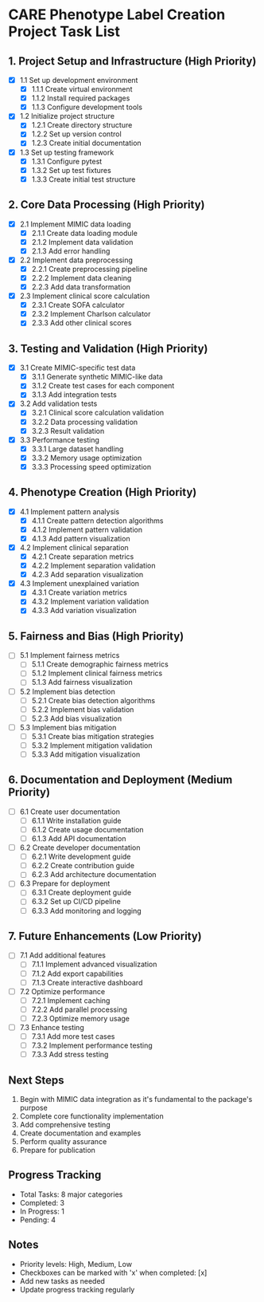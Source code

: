 # CARE Phenotype Label Creation Project Task List

## 1. Project Setup and Infrastructure (High Priority)
- [x] 1.1 Set up development environment
  - [x] 1.1.1 Create virtual environment
  - [x] 1.1.2 Install required packages
  - [x] 1.1.3 Configure development tools
- [x] 1.2 Initialize project structure
  - [x] 1.2.1 Create directory structure
  - [x] 1.2.2 Set up version control
  - [x] 1.2.3 Create initial documentation
- [x] 1.3 Set up testing framework
  - [x] 1.3.1 Configure pytest
  - [x] 1.3.2 Set up test fixtures
  - [x] 1.3.3 Create initial test structure

## 2. Core Data Processing (High Priority)
- [x] 2.1 Implement MIMIC data loading
  - [x] 2.1.1 Create data loading module
  - [x] 2.1.2 Implement data validation
  - [x] 2.1.3 Add error handling
- [x] 2.2 Implement data preprocessing
  - [x] 2.2.1 Create preprocessing pipeline
  - [x] 2.2.2 Implement data cleaning
  - [x] 2.2.3 Add data transformation
- [x] 2.3 Implement clinical score calculation
  - [x] 2.3.1 Create SOFA calculator
  - [x] 2.3.2 Implement Charlson calculator
  - [x] 2.3.3 Add other clinical scores

## 3. Testing and Validation (High Priority)
- [x] 3.1 Create MIMIC-specific test data
  - [x] 3.1.1 Generate synthetic MIMIC-like data
  - [x] 3.1.2 Create test cases for each component
  - [x] 3.1.3 Add integration tests
- [x] 3.2 Add validation tests
  - [x] 3.2.1 Clinical score calculation validation
  - [x] 3.2.2 Data processing validation
  - [x] 3.2.3 Result validation
- [x] 3.3 Performance testing
  - [x] 3.3.1 Large dataset handling
  - [x] 3.3.2 Memory usage optimization
  - [x] 3.3.3 Processing speed optimization

## 4. Phenotype Creation (High Priority)
- [x] 4.1 Implement pattern analysis
  - [x] 4.1.1 Create pattern detection algorithms
  - [x] 4.1.2 Implement pattern validation
  - [x] 4.1.3 Add pattern visualization
- [x] 4.2 Implement clinical separation
  - [x] 4.2.1 Create separation metrics
  - [x] 4.2.2 Implement separation validation
  - [x] 4.2.3 Add separation visualization
- [x] 4.3 Implement unexplained variation
  - [x] 4.3.1 Create variation metrics
  - [x] 4.3.2 Implement variation validation
  - [x] 4.3.3 Add variation visualization

## 5. Fairness and Bias (High Priority)
- [ ] 5.1 Implement fairness metrics
  - [ ] 5.1.1 Create demographic fairness metrics
  - [ ] 5.1.2 Implement clinical fairness metrics
  - [ ] 5.1.3 Add fairness visualization
- [ ] 5.2 Implement bias detection
  - [ ] 5.2.1 Create bias detection algorithms
  - [ ] 5.2.2 Implement bias validation
  - [ ] 5.2.3 Add bias visualization
- [ ] 5.3 Implement bias mitigation
  - [ ] 5.3.1 Create bias mitigation strategies
  - [ ] 5.3.2 Implement mitigation validation
  - [ ] 5.3.3 Add mitigation visualization

## 6. Documentation and Deployment (Medium Priority)
- [ ] 6.1 Create user documentation
  - [ ] 6.1.1 Write installation guide
  - [ ] 6.1.2 Create usage documentation
  - [ ] 6.1.3 Add API documentation
- [ ] 6.2 Create developer documentation
  - [ ] 6.2.1 Write development guide
  - [ ] 6.2.2 Create contribution guide
  - [ ] 6.2.3 Add architecture documentation
- [ ] 6.3 Prepare for deployment
  - [ ] 6.3.1 Create deployment guide
  - [ ] 6.3.2 Set up CI/CD pipeline
  - [ ] 6.3.3 Add monitoring and logging

## 7. Future Enhancements (Low Priority)
- [ ] 7.1 Add additional features
  - [ ] 7.1.1 Implement advanced visualization
  - [ ] 7.1.2 Add export capabilities
  - [ ] 7.1.3 Create interactive dashboard
- [ ] 7.2 Optimize performance
  - [ ] 7.2.1 Implement caching
  - [ ] 7.2.2 Add parallel processing
  - [ ] 7.2.3 Optimize memory usage
- [ ] 7.3 Enhance testing
  - [ ] 7.3.1 Add more test cases
  - [ ] 7.3.2 Implement performance testing
  - [ ] 7.3.3 Add stress testing

## Next Steps
1. Begin with MIMIC data integration as it's fundamental to the package's purpose
2. Complete core functionality implementation
3. Add comprehensive testing
4. Create documentation and examples
5. Perform quality assurance
6. Prepare for publication

## Progress Tracking
- Total Tasks: 8 major categories
- Completed: 3
- In Progress: 1
- Pending: 4

## Notes
- Priority levels: High, Medium, Low
- Checkboxes can be marked with 'x' when completed: [x]
- Add new tasks as needed
- Update progress tracking regularly 